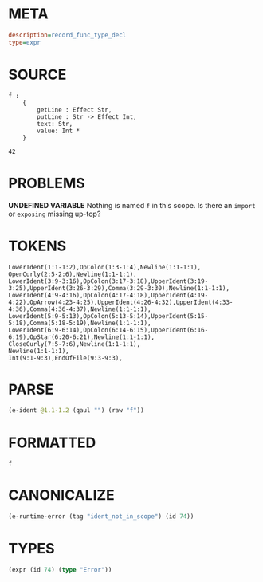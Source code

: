 # META
~~~ini
description=record_func_type_decl
type=expr
~~~
# SOURCE
~~~roc
f :
    {
        getLine : Effect Str,
        putLine : Str -> Effect Int,
        text: Str,
        value: Int *
    }

42
~~~
# PROBLEMS
**UNDEFINED VARIABLE**
Nothing is named `f` in this scope.
Is there an `import` or `exposing` missing up-top?

# TOKENS
~~~zig
LowerIdent(1:1-1:2),OpColon(1:3-1:4),Newline(1:1-1:1),
OpenCurly(2:5-2:6),Newline(1:1-1:1),
LowerIdent(3:9-3:16),OpColon(3:17-3:18),UpperIdent(3:19-3:25),UpperIdent(3:26-3:29),Comma(3:29-3:30),Newline(1:1-1:1),
LowerIdent(4:9-4:16),OpColon(4:17-4:18),UpperIdent(4:19-4:22),OpArrow(4:23-4:25),UpperIdent(4:26-4:32),UpperIdent(4:33-4:36),Comma(4:36-4:37),Newline(1:1-1:1),
LowerIdent(5:9-5:13),OpColon(5:13-5:14),UpperIdent(5:15-5:18),Comma(5:18-5:19),Newline(1:1-1:1),
LowerIdent(6:9-6:14),OpColon(6:14-6:15),UpperIdent(6:16-6:19),OpStar(6:20-6:21),Newline(1:1-1:1),
CloseCurly(7:5-7:6),Newline(1:1-1:1),
Newline(1:1-1:1),
Int(9:1-9:3),EndOfFile(9:3-9:3),
~~~
# PARSE
~~~clojure
(e-ident @1.1-1.2 (qaul "") (raw "f"))
~~~
# FORMATTED
~~~roc
f
~~~
# CANONICALIZE
~~~clojure
(e-runtime-error (tag "ident_not_in_scope") (id 74))
~~~
# TYPES
~~~clojure
(expr (id 74) (type "Error"))
~~~
